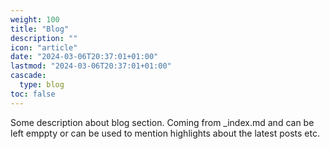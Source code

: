 ```yaml
---
weight: 100
title: "Blog"
description: ""
icon: "article"
date: "2024-03-06T20:37:01+01:00"
lastmod: "2024-03-06T20:37:01+01:00"
cascade:
  type: blog
toc: false
---
```

Some description about blog section. Coming from _index.md and can be left emppty or can be used to mention highlights about the latest posts etc.